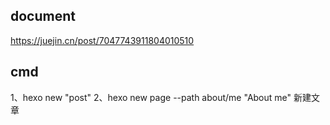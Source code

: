 ## document
https://juejin.cn/post/7047743911804010510
## cmd
1、hexo new "post"
2、hexo new page --path about/me "About me" 新建文章